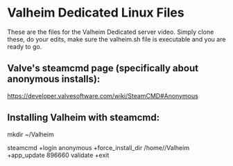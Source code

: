# Valheim Dedicated Linux Files

These are the files for the Valheim Dedicated server video.
Simply clone these, do your edits, make sure the valheim.sh file is executable and you are ready to go.

## Valve's steamcmd page (specifically about anonymous installs):
https://developer.valvesoftware.com/wiki/SteamCMD#Anonymous

## Installing Valheim with steamcmd:

mkdir ~/Valheim 

steamcmd +login anonymous +force_install_dir /home/<username>/Valheim +app_update 896660 validate +exit
